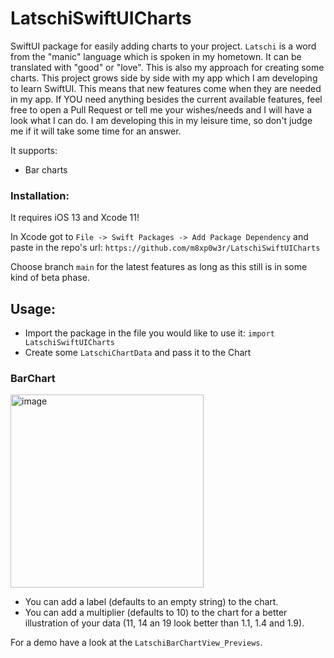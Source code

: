 # LatschiSwiftUICharts

SwiftUI package for easily adding charts to your project. `Latschi` is a word from the "manic" language which is spoken in my hometown. It can be translated with "good" or "love". This is also my approach for creating some charts.
This project grows side by side with my app which I am developing to learn SwiftUI. This means that new features come when they are needed in my app. If YOU need anything besides the current available features, feel free to open a Pull Request or tell me your wishes/needs and I will have a look what I can do. I am developing this in my leisure time, so don't judge me if it will take some time for an answer.

It supports:
* Bar charts

### Installation:

It requires iOS 13 and Xcode 11!

In Xcode got to `File -> Swift Packages -> Add Package Dependency` and paste in the repo's url: `https://github.com/m8xp0w3r/LatschiSwiftUICharts`

Choose branch `main` for the latest features as long as this still is in some kind of beta phase.

## Usage:

* Import the package in the file you would like to use it:  `import LatschiSwiftUICharts`
* Create some `LatschiChartData` and pass it to the Chart

### BarChart

<img width="309" alt="image" src="https://user-images.githubusercontent.com/38067181/124401809-de6dc480-dd2b-11eb-82e1-ab2562878bc1.png">

* You can add a  label (defaults to an empty string) to the chart.
* You can add a multiplier (defaults to 10) to the chart for a better illustration of your data (11, 14 an 19 look better than 1.1, 1.4 and 1.9).

For a demo have a look at the `LatschiBarChartView_Previews`.


